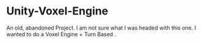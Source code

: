 # Unity-Voxel-Engine
An old, abandoned Project. I am not sure what I was headed with this one. I wanted to do a Voxel Engine + Turn Based .
